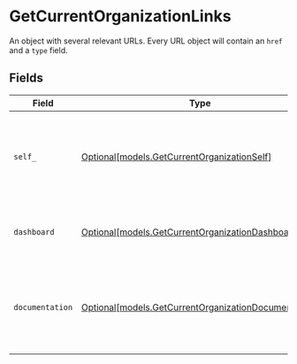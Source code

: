 # GetCurrentOrganizationLinks

An object with several relevant URLs. Every URL object will contain an `href` and a `type` field.


## Fields

| Field                                                                                                    | Type                                                                                                     | Required                                                                                                 | Description                                                                                              |
| -------------------------------------------------------------------------------------------------------- | -------------------------------------------------------------------------------------------------------- | -------------------------------------------------------------------------------------------------------- | -------------------------------------------------------------------------------------------------------- |
| `self_`                                                                                                  | [Optional[models.GetCurrentOrganizationSelf]](../models/getcurrentorganizationself.md)                   | :heavy_minus_sign:                                                                                       | In v2 endpoints, URLs are commonly represented as objects with an `href` and `type` field.               |
| `dashboard`                                                                                              | [Optional[models.GetCurrentOrganizationDashboard]](../models/getcurrentorganizationdashboard.md)         | :heavy_minus_sign:                                                                                       | Direct link to the organization's Mollie dashboard.                                                      |
| `documentation`                                                                                          | [Optional[models.GetCurrentOrganizationDocumentation]](../models/getcurrentorganizationdocumentation.md) | :heavy_minus_sign:                                                                                       | In v2 endpoints, URLs are commonly represented as objects with an `href` and `type` field.               |